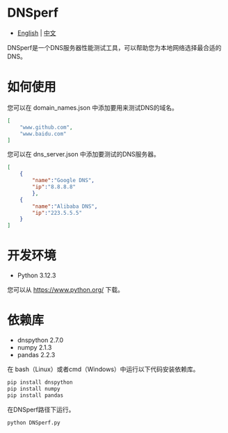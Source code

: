 # DNSperf
- [English](README.md) | [中文](README_ZH.md)  

DNSperf是一个DNS服务器性能测试工具，可以帮助您为本地网络选择最合适的DNS。
# 如何使用
您可以在 domain_names.json 中添加要用来测试DNS的域名。
```json
[
    "www.github.com",
    "www.baidu.com"
]
```
您可以在 dns_server.json 中添加要测试的DNS服务器。
```json
[
    {
        "name":"Google DNS",
        "ip":"8.8.8.8"
        },
    {
        "name":"Alibaba DNS",
        "ip":"223.5.5.5"
    }
]
```
# 开发环境
- Python 3.12.3  

您可以从 https://www.python.org/ 下载。
# 依赖库
- dnspython 2.7.0
- numpy 2.1.3
- pandas 2.2.3  

在 bash（Linux）或者cmd（Windows）中运行以下代码安装依赖库。
```cmd
pip install dnspython
pip install numpy
pip install pandas
```
在DNSperf路径下运行。
```cmd
python DNSperf.py
```